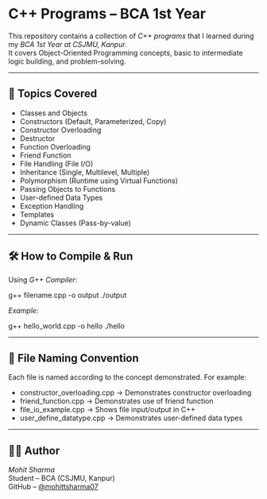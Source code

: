 # C++ Programs – BCA 1st Year

This repository contains a collection of *C++ programs* that I learned during my *BCA 1st Year at CSJMU, Kanpur*.  
It covers Object-Oriented Programming concepts, basic to intermediate logic building, and problem-solving.

---

## 🚀 Topics Covered

- Classes and Objects  
- Constructors (Default, Parameterized, Copy)  
- Constructor Overloading  
- Destructor  
- Function Overloading  
- Friend Function  
- File Handling (File I/O)  
- Inheritance (Single, Multilevel, Multiple)  
- Polymorphism (Runtime using Virtual Functions)  
- Passing Objects to Functions  
- User-defined Data Types  
- Exception Handling  
- Templates  
- Dynamic Classes (Pass-by-value)

---

## 🛠 How to Compile & Run

Using *G++ Compiler*:

g++ filename.cpp -o output ./output

*Example:*

g++ hello_world.cpp -o hello ./hello

---
## 📄 File Naming Convention

Each file is named according to the concept demonstrated. For example:

- constructor_overloading.cpp → Demonstrates constructor overloading  
- friend_function.cpp → Demonstrates use of friend function  
- file_io_example.cpp → Shows file input/output in C++  
- user_define_datatype.cpp → Demonstrates user-defined data types  

---

## 👨‍💻 Author

*Mohit Sharma*  
Student – BCA (CSJMU, Kanpur)  
GitHub – [@mohittsharma07](https://github.com/mohittsharma07)

